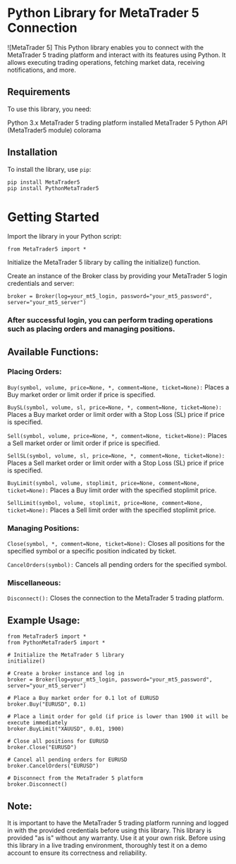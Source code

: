 # Python Library for MetaTrader 5 Connection

![MetaTrader 5]
This Python library enables you to connect with the MetaTrader 5 trading platform and interact with its features using Python. It allows executing trading operations, fetching market data, receiving notifications, and more.

## Requirements

To use this library, you need:

Python 3.x
MetaTrader 5 trading platform installed
MetaTrader 5 Python API (MetaTrader5 module)
colorama

## Installation

To install the library, use `pip`:

```bash
pip install MetaTrader5
pip install PythonMetaTrader5
```
# Getting Started

Import the library in your Python script:

```
from MetaTrader5 import *
```

Initialize the MetaTrader 5 library by calling the initialize() function.

Create an instance of the Broker class by providing your MetaTrader 5 login credentials and server:

```
broker = Broker(log=your_mt5_login, password="your_mt5_password", server="your_mt5_server")
```
### After successful login, you can perform trading operations such as placing orders and managing positions.


## Available Functions:
### Placing Orders:

``Buy(symbol, volume, price=None, *, comment=None, ticket=None):`` Places a Buy market order or limit order if price is specified.

``BuySL(symbol, volume, sl, price=None, *, comment=None, ticket=None):`` Places a Buy market order or limit order with a Stop Loss (SL) price if price is specified.

``Sell(symbol, volume, price=None, *, comment=None, ticket=None):`` Places a Sell market order or limit order if price is specified.

``SellSL(symbol, volume, sl, price=None, *, comment=None, ticket=None):`` Places a Sell market order or limit order with a Stop Loss (SL) price if price is specified.

``BuyLimit(symbol, volume, stoplimit, price=None, comment=None, ticket=None):`` Places a Buy limit order with the specified stoplimit price.

``SellLimit(symbol, volume, stoplimit, price=None, comment=None, ticket=None):`` Places a Sell limit order with the specified stoplimit price.


### Managing Positions:
``Close(symbol, *, comment=None, ticket=None):`` Closes all positions for the specified symbol or a specific position indicated by ticket.

``CancelOrders(symbol):`` Cancels all pending orders for the specified symbol.


### Miscellaneous:
``Disconnect():`` Closes the connection to the MetaTrader 5 trading platform.


## Example Usage:
```
from MetaTrader5 import *
from PythonMetaTrader5 import *

# Initialize the MetaTrader 5 library
initialize()

# Create a broker instance and log in
broker = Broker(log=your_mt5_login, password="your_mt5_password", server="your_mt5_server")

# Place a Buy market order for 0.1 lot of EURUSD
broker.Buy("EURUSD", 0.1)

# Place a limit order for gold (if price is lower than 1900 it will be execute immediately
broker.BuyLimit("XAUUSD", 0.01, 1900)

# Close all positions for EURUSD
broker.Close("EURUSD")

# Cancel all pending orders for EURUSD
broker.CancelOrders("EURUSD")

# Disconnect from the MetaTrader 5 platform
broker.Disconnect()
```


## Note:
It is important to have the MetaTrader 5 trading platform running and logged in with the provided credentials before using this library.
This library is provided "as is" without any warranty. Use it at your own risk.
Before using this library in a live trading environment, thoroughly test it on a demo account to ensure its correctness and reliability.
